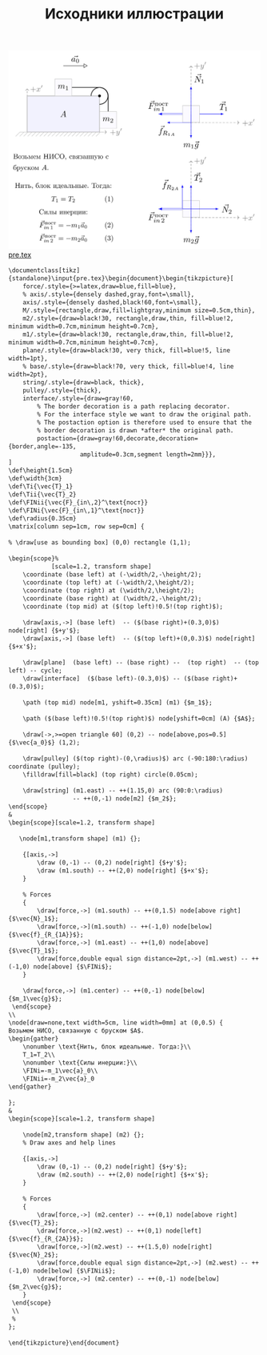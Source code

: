 ﻿---
title: "Исходники иллюстрации"
type: "notpost"
---
<a class="imag2" href="/cook/gallery/tikzpicture_5df1c68da7da63fdb8f40e5ef5a34e1f.tex"><img src="/cook/gallery/tikzpicture_5df1c68da7da63fdb8f40e5ef5a34e1f.pdf.jpg" alt=""></a>
<a href="/cook/gallery/pre">pre.tex</a>
<pre><code class="language-latex">\documentclass[tikz]{standalone}\input{pre.tex}\begin{document}\begin{tikzpicture}[
    force/.style={>=latex,draw=blue,fill=blue},
    % axis/.style={densely dashed,gray,font=\small},
    axis/.style={densely dashed,black!60,font=\small},
    M/.style={rectangle,draw,fill=lightgray,minimum size=0.5cm,thin},
    m2/.style={draw=black!30, rectangle,draw,thin, fill=blue!2, minimum width=0.7cm,minimum height=0.7cm},
    m1/.style={draw=black!30, rectangle,draw,thin, fill=blue!2, minimum width=0.7cm,minimum height=0.7cm},
    plane/.style={draw=black!30, very thick, fill=blue!5, line width=1pt},
    % base/.style={draw=black!70, very thick, fill=blue!4, line width=2pt},
    string/.style={draw=black, thick},
    pulley/.style={thick},
    interface/.style={draw=gray!60,
        % The border decoration is a path replacing decorator. 
        % For the interface style we want to draw the original path.
        % The postaction option is therefore used to ensure that the
        % border decoration is drawn *after* the original path.
        postaction={draw=gray!60,decorate,decoration={border,angle=-135,
                    amplitude=0.3cm,segment length=2mm}}},
]
\def\height{1.5cm}
\def\width{3cm}
\def\Ti{\vec{T}_1}
\def\Tii{\vec{T}_2}
\def\FINii{\vec{F}_{in\,2}^\text{пост}}
\def\FINi{\vec{F}_{in\,1}^\text{пост}}
\def\radius{0.35cm}    
\matrix[column sep=1cm, row sep=0cm] {

% \draw[use as bounding box] (0,0) rectangle (1,1);

\begin{scope}%
            [scale=1.2, transform shape]
    \coordinate (base left) at (-\width/2,-\height/2);
    \coordinate (top left) at (-\width/2,\height/2);
    \coordinate (top right) at (\width/2,\height/2);
    \coordinate (base right) at (\width/2,-\height/2);
    \coordinate (top mid) at ($(top left)!0.5!(top right)$);

    \draw[axis,->] (base left)  -- ($(base right)+(0.3,0)$) node[right] {$+y'$};
    \draw[axis,->] (base left)  -- ($(top left)+(0,0.3)$) node[right] {$+x'$};

    \draw[plane]  (base left) -- (base right) --  (top right)  -- (top left) -- cycle;
    \draw[interface]  ($(base left)-(0.3,0)$) -- ($(base right)+(0.3,0)$);

    \path (top mid) node[m1, yshift=0.35cm] (m1) {$m_1$};

    \path ($(base left)!0.5!(top right)$) node[yshift=0cm] (A) {$A$};

    \draw[->,>=open triangle 60] (0,2) -- node[above,pos=0.5] {$\vec{a_0}$} (1,2);

    \draw[pulley] ($(top right)-(0,\radius)$) arc (-90:180:\radius) coordinate (pulley);
    \filldraw[fill=black] (top right) circle(0.05cm);

    \draw[string] (m1.east) -- ++(1.15,0) arc (90:0:\radius)
                  -- ++(0,-1) node[m2] {$m_2$};       
\end{scope} 
&
\begin{scope}[scale=1.2, transform shape]
    
   \node[m1,transform shape] (m1) {};

    {[axis,->]
        \draw (0,-1) -- (0,2) node[right] {$+y'$};
        \draw (m1.south) -- ++(2,0) node[right] {$+x'$};
    }

    % Forces
    {
        \draw[force,->] (m1.south) -- ++(0,1.5) node[above right] {$\vec{N}_1$};
        \draw[force,->](m1.south) -- ++(-1,0) node[below] {$\vec{f}_{R_{1A}}$};
        \draw[force,->] (m1.east) -- ++(1,0) node[above] {$\vec{T}_1$};
        \draw[force,double equal sign distance=2pt,->] (m1.west) -- ++(-1,0) node[above] {$\FINi$};
    }

    \draw[force,->] (m1.center) -- ++(0,-1) node[below] {$m_1\vec{g}$};
 \end{scope}
\\
\node[draw=none,text width=5cm, line width=0mm] at (0,0.5) {
Возьмем НИСО, связанную с бруском $A$. 
\begin{gather}
    \nonumber \text{Нить, блок идеальные. Тогда:}\\
    T_1=T_2\\
    \nonumber \text{Cилы инерции:}\\
    \FINi=-m_1\vec{a}_0\\
    \FINii=-m_2\vec{a}_0
\end{gather}

};
&
\begin{scope}[scale=1.2, transform shape]

    \node[m2,transform shape] (m2) {};
    % Draw axes and help lines

    {[axis,->]
        \draw (0,-1) -- (0,2) node[right] {$+y'$};
        \draw (m2.south) -- ++(2,0) node[right] {$+x'$};
    }

    % Forces
    {
        \draw[force,->] (m2.center) -- ++(0,1) node[above right] {$\vec{T}_2$};
        \draw[force,->](m2.west) -- ++(0,1) node[left] {$\vec{f}_{R_{2A}}$};
        \draw[force,->](m2.west) -- ++(1.5,0) node[right] {$\vec{N}_2$};
        \draw[force,double equal sign distance=2pt,->] (m2.west) -- ++(-1,0) node[below] {$\FINii$};
        \draw[force,->] (m2.center) -- ++(0,-1) node[below] {$m_2\vec{g}$};
    }
 \end{scope}
 \\
 %
};

\end{tikzpicture}\end{document}</code></pre>